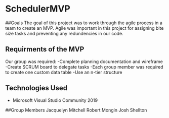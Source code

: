 # SchedulerMVP

##Goals
The goal of this project was to work through the agile process in a team to create an MVP. Agile was important in this project for assigning bite size tasks and preventing any redundencies in our code.

## Requirments of the MVP
Our group was required:
-Complete planning documentation and wireframe
-Create SCRUM board to delegate tasks
-Each group member was required to create one custom data table
-Use an n-tier structure

## Technologies Used
- Microsoft Visual Studio Community 2019

##Group Members
Jacquelyn Mitchell
Robert Mongin
Josh Shellton
